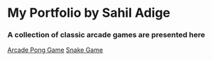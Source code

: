 # My Portfolio by Sahil Adige

### A collection of classic arcade games are presented here
[Arcade Pong Game](https://sahiladige.github.io/Portfolio/UpdatedPong/)
[Snake Game](https://sahiladige.github.io/Portfolio/SnakeFinal/)
